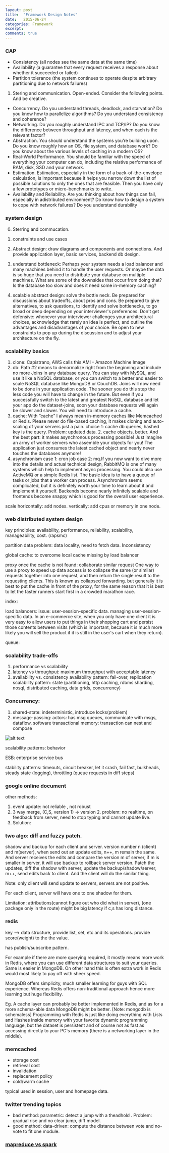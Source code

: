 ```yaml
---
layout: post
title:  "Framework Design Notes"
date:   2015-06-24
categories: Framework
excerpt: 
comments: true
---
```


### CAP
* Consistency (all nodes see the same data at the same time)
* Availability (a guarantee that every request receives a response about whether it succeeded or failed)
* Partition tolerance (the system continues to operate despite arbitrary partitioning due to network failures)

1. Stering and communication. Open-ended. Consider the following points. And be creative.

* Concurrency. Do you understand threads, deadlock, and starvation? Do you know how to parallelize algorithms? Do you understand consistency and coherence?
* Networking. Do you roughly understand IPC and TCP/IP? Do you know the difference between throughput and latency, and when each is the relevant factor?
* Abstraction. You should understand the systems you’re building upon. Do you know roughly how an OS, file system, and database work? Do you know about the various levels of caching in a modern OS?
* Real-World Performance. You should be familiar with the speed of everything your computer can do, including the relative performance of RAM, disk, SSD and your network.
* Estimation. Estimation, especially in the form of a back-of-the-envelope calculation, is important because it helps you narrow down the list of possible solutions to only the ones that are feasible. Then you have only a few prototypes or micro-benchmarks to write.
* Availability and Reliability. Are you thinking about how things can fail, especially in adistributed environment? Do know how to design a system to cope with network failures? Do you understand durability

### system design

0. Sterring and commucation.

1. constraints and use cases
2. Abstract design: draw diagrams and components and connections. And provide application layer, basic services, backend db design. 
3. understand bottleneck:  Perhaps your system needs a load balancer and many machines behind it to handle the user requests. Or maybe the data is so huge that you need to distribute your database on multiple machines. What are some of the downsides that occur from doing that? Is the database too slow and does it need some in-memory caching?
4. scalable abstract design: solve the bottle neck.
Be prepared for discussions about tradeoffs, about pros and cons. Be prepared to give alternatives, to ask questions, to identify and solve bottlenecks, to go broad or deep depending on your interviewer's preferences.
Don't get defensive: whenever your interviewer challenges your architectural choices, acknowledge that rarely an idea is perfect, and outline the advantages and disadvantages of your choice. Be open to new constraints to pop up during the discussion and to adjust your architecture on the fly.

### scalability basics
1. clone: Capistrano, AWS calls this AMI - Amazon Machine Image
2. db: Path #2 means to denormalize right from the beginning and include no more Joins in any database query. You can stay with MySQL, and use it like a NoSQL database, or you can switch to a better and easier to scale NoSQL database like MongoDB or CouchDB. Joins will now need to be done in your application code. The sooner you do this step the less code you will have to change in the future. But even if you successfully switch to the latest and greatest NoSQL database and let your app do the dataset-joins, soon your database requests will again be slower and slower. You will need to introduce a cache.
3. cache: With “cache” I always mean in-memory caches like Memcached or Redis. Please never do file-based caching, it makes cloning and auto-scaling of your servers just a pain. 
choice 1: cache db queries, hashed key is the query. Problem: updated data. 2. cache objects, better. 
And the best part: it makes asynchronous processing possible! Just imagine an army of worker servers who assemble your objects for you! The application just consumes the latest cached object and nearly never touches the databases anymore!
4. asynchronism case 1: cron job case 2: mq.If you now want to dive more into the details and actual technical design, RabbitMQ is one of many systems which help to implement async processing. You could also use ActiveMQ or a simple Redis list. The basic idea is to have a queue of tasks or jobs that a worker can process. Asynchronism seems complicated, but it is definitely worth your time to learn about it and implement it yourself. Backends become nearly infinitely scalable and frontends become snappy which is good for the overall user experience. 

scale horizontally: add nodes. vertically: add cpus or memory in one node.

### web distributed system design

key principles: availability, performance, reliability, scalability, manageability, cost. (rapsmc)

partition data problem: data locality, need to fetch data. Inconsistency

global cache: to overcome local cache missing by load balancer

proxy once the cache is not found: collaborate similar request One way to use a proxy to speed up data access is to collapse the same (or similar) requests together into one request, and then return the single result to the requesting clients. This is known as collapsed forwarding. but generally it is best to put the cache in front of the proxy, for the same reason that it is best to let the faster runners start first in a crowded marathon race. 

index:

load balancers: issue: user-session-specific data. managing user-session-specific data. In an e-commerce site, when you only have one client it is very easy to allow users to put things in their shopping cart and persist those contents between visits (which is important, because it is much more likely you will sell the product if it is still in the user's cart when they return). 

queue:

### scalability trade-offs

1. performance vs scalability
2. latency vs throughput: maximum throughput with acceptable latency
3. availability vs. consistency
availability pattern: fail-over, replication
scalability pattern: state (partitioning, http caching, rdbms sharding, nosql, distributed caching, data grids, concurrency)

### Concurrency: 

1. shared-state: indeterministic, introduce locks(problem) 
2. message-passing: actors: has msg queues, communicate with msgs, dataflow, 
software transactional memory: transaction can nest and compose

![alt text](https://cloud.githubusercontent.com/assets/5607138/8345396/3dd6f8b2-1aa3-11e5-88b9-22b55219fa89.png)

scalability patterns: behavior

ESB: enterprise service bus

stability patterns: timeouts, circuit breaker, let it crash, fail fast, bulkheads, steady state (logging), throttling (queue requests in diff steps)

### google online document 

other methods: 
1. event update: not reliable , not robust
2. 3 way merge, (C,S, version 1) -> version 2. problem: no realtime, on feedback from server, need to stop typing and cannot update live.
3. Solution: 

### two algo: diff and fuzzy patch.

shadow and backup for each client and server. version number n (client) and m(server), when send out an update edits, n++, m remain the same. And server receives the edits and compare the version m of server, if m is smaller in server, it will use backup to rollback server version. Patch the updates, diff the shadow with server, update the backup/shadow/server, m++, send edits back to client. And the client will do the similar thing.

Note: only client will send update to servers, servers are not positive.

For each client, server will have one to one shadow for them.

Limitation: attributions(cannot figure out who did what in server), (one package only in the route) might be big latency if c,s has long distance.

### redis

key --> data structure, provide list, set, etc and its operations. provide score(weight) to the the value.

has publish/subscribe pattern.

For example if there are more querying required, it mostly means more work in Redis, where you can use different data structures to suit your queries. Same is easier in MongoDB. On other hand this is often extra work in Redis would most likely to pay off with sheer speed.

MongoDB offers simplicity, much smaller learning for guys with SQL experience. Whereas Redis offers non-traditional approach hence more learning but huge flexibility.

Eg. A cache layer can probably be better implemented in Redis, and as for a more schema-able data MongoDB might be better. [Note: mongodb is schemaless] 
 Programming with Redis is just like doing everything with Lists and Hashes inside memory with your favorite dynamic programming language, but the dataset is persistent and of course not as fast as accessing directly to your PC's memory (there is a networking layer in the middle). 

### memcached

* storage cost
* retrieval cost
* invalidation
* replacement policy
* cold/warm cache

typical used in session, user and homepage data.

### twitter trending topics

* bad method: parametric: detect a jump with a theadhold . Problem: gradual rise and no clear jump, diff model.
* good method: data-driven: compute the distance between vote and no-vote to fit one module.

### [mapreduce vs spark](http://blog.cloudera.com/blog/2014/09/how-to-translate-from-mapreduce-to-apache-spark/)
